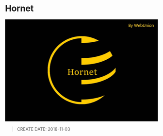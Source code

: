 
# Hornet #

![image](https://raw.githubusercontent.com/WebUnion-core/hornet/master/asset/head.jpg)

> CREATE DATE: 2018-11-03
